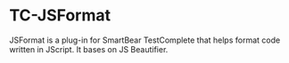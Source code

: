 # TC-JSFormat
JSFormat is a plug-in for SmartBear TestComplete that helps format code written in JScript. It bases on JS Beautifier.
